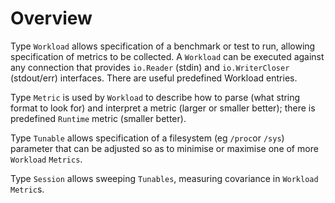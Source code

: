 # Overview
Type `Workload` allows specification of a benchmark or test to run, allowing specification of metrics to be collected. A `Workload` can be executed against any connection that provides `io.Reader` (stdin) and `io.WriterCloser` (stdout/err) interfaces. There are useful predefined Workload entries.

Type `Metric` is used by `Workload` to describe how to parse (what string format to look for) and interpret a metric (larger or smaller better); there is predefined `Runtime` metric (smaller better).

Type `Tunable` allows specification of a filesystem (eg `/proc`or `/sys`) parameter that can be adjusted so as to minimise or maximise one of more `Workload` `Metrics`.

Type `Session` allows sweeping `Tunables`, measuring covariance in `Workload` `Metric`s.
